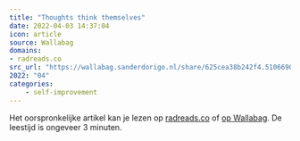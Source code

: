 ```yaml
---
title: "Thoughts think themselves"
date: 2022-04-03 14:37:04
icon: article
source: Wallabag
domains:
- radreads.co
src_url: "https://wallabag.sanderdorigo.nl/share/625cea38b242f4.51066906"
2022: "04"
categories:
    - self-improvement
---
```

Het oorspronkelijke artikel kan je lezen op [radreads.co](https://radreads.co/thoughts-think-themselves-meditation-saying/) of [op Wallabag](https://wallabag.sanderdorigo.nl/share/625cea38b242f4.51066906). De leestijd is ongeveer 3 minuten.